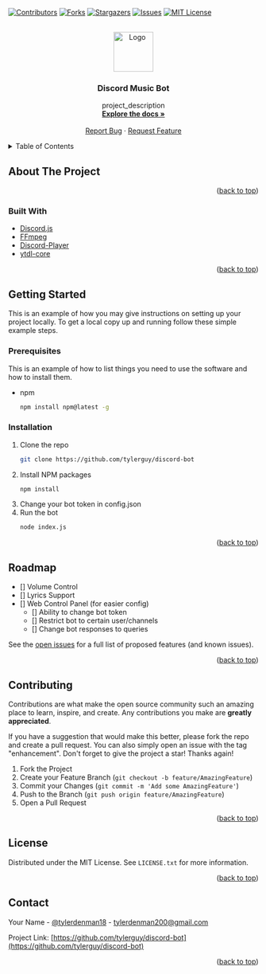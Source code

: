<div id="top"></div>
<!--
*** Thanks for checking out the Best-README-Template. If you have a suggestion
*** that would make this better, please fork the repo and create a pull request
*** or simply open an issue with the tag "enhancement".
*** Don't forget to give the project a star!
*** Thanks again! Now go create something AMAZING! :D
-->



<!-- PROJECT SHIELDS -->
<!--
*** I'm using markdown "reference style" links for readability.
*** Reference links are enclosed in brackets [ ] instead of parentheses ( ).
*** See the bottom of this document for the declaration of the reference variables
*** for contributors-url, forks-url, etc. This is an optional, concise syntax you may use.
*** https://www.markdownguide.org/basic-syntax/#reference-style-links
-->
[![Contributors][contributors-shield]][contributors-url]
[![Forks][forks-shield]][forks-url]
[![Stargazers][stars-shield]][stars-url]
[![Issues][issues-shield]][issues-url]
[![MIT License][license-shield]][license-url]

<!-- PROJECT LOGO -->
<br />
<div align="center">
  <a href="https://github.com/tylerguy/discord-bot">
    <img src="images/logo.png" alt="Logo" width="80" height="80">
  </a>

<h3 align="center">Discord Music Bot</h3>

  <p align="center">
    project_description
    <br />
    <a href="https://github.com/tylerguy/discord-bot"><strong>Explore the docs »</strong></a>
    <br />
    <br />
    <a href="https://github.com/tylerguy/discord-bot/issues">Report Bug</a>
    ·
    <a href="https://github.com/tylerguy/discord-bot/issues">Request Feature</a>
  </p>
</div>



<!-- TABLE OF CONTENTS -->
<details>
  <summary>Table of Contents</summary>
  <ol>
    <li>
      <a href="#about-the-project">About The Project</a>
      <ul>
        <li><a href="#built-with">Built With</a></li>
      </ul>
    </li>
    <li>
      <a href="#getting-started">Getting Started</a>
      <ul>
        <li><a href="#prerequisites">Prerequisites</a></li>
        <li><a href="#installation">Installation</a></li>
      </ul>
    </li>
    <li><a href="#usage">Usage</a></li>
    <li><a href="#roadmap">Roadmap</a></li>
    <li><a href="#contributing">Contributing</a></li>
    <li><a href="#license">License</a></li>
    <li><a href="#contact">Contact</a></li>
  </ol>
</details>



<!-- ABOUT THE PROJECT -->
## About The Project

<p align="right">(<a href="#top">back to top</a>)</p>



### Built With

* [Discord.js](https://discord.js.org/)
* [FFmpeg](https://www.ffmpeg.org/)
* [Discord-Player](https://github.com/Androz2091/discord-player)
* [ytdl-core](https://github.com/fent/node-ytdl-core)

<p align="right">(<a href="#top">back to top</a>)</p>



<!-- GETTING STARTED -->
## Getting Started

This is an example of how you may give instructions on setting up your project locally.
To get a local copy up and running follow these simple example steps.

### Prerequisites

This is an example of how to list things you need to use the software and how to install them.
* npm
  ```sh
  npm install npm@latest -g
  ```

### Installation

1. Clone the repo
   ```sh
   git clone https://github.com/tylerguy/discord-bot
   ```
2. Install NPM packages
   ```sh
   npm install
   ```
3. Change your bot token in config.json
4. Run the bot
   ```sh
   node index.js
   ```

<p align="right">(<a href="#top">back to top</a>)</p>


<!-- ROADMAP -->
## Roadmap

- [] Volume Control
- [] Lyrics Support
- [] Web Control Panel (for easier config)
    - [] Ability to change bot token
    - [] Restrict bot to certain user/channels
    - [] Change bot responses to queries

See the [open issues](https://github.com/tylerguy/discord-bot/issues) for a full list of proposed features (and known issues).

<p align="right">(<a href="#top">back to top</a>)</p>



<!-- CONTRIBUTING -->
## Contributing

Contributions are what make the open source community such an amazing place to learn, inspire, and create. Any contributions you make are **greatly appreciated**.

If you have a suggestion that would make this better, please fork the repo and create a pull request. You can also simply open an issue with the tag "enhancement".
Don't forget to give the project a star! Thanks again!

1. Fork the Project
2. Create your Feature Branch (`git checkout -b feature/AmazingFeature`)
3. Commit your Changes (`git commit -m 'Add some AmazingFeature'`)
4. Push to the Branch (`git push origin feature/AmazingFeature`)
5. Open a Pull Request

<p align="right">(<a href="#top">back to top</a>)</p>



<!-- LICENSE -->
## License

Distributed under the MIT License. See `LICENSE.txt` for more information.

<p align="right">(<a href="#top">back to top</a>)</p>



<!-- CONTACT -->
## Contact

Your Name - [@tylerdenman18](https://twitter.com/TylerDenman18) - tylerdenman200@gmail.com

Project Link: [https://github.com/tylerguy/discord-bot](https://github.com/tylerguy/discord-bot)

<p align="right">(<a href="#top">back to top</a>)</p>

<!-- MARKDOWN LINKS & IMAGES -->
<!-- https://www.markdownguide.org/basic-syntax/#reference-style-links -->
[contributors-shield]: https://img.shields.io/github/contributors/tylerguy/discord-bot.svg?style=for-the-badge
[contributors-url]: https://github.com/tylerguy/discord-bot/graphs/contributors
[forks-shield]: https://img.shields.io/github/forks/tylerguy/discord-bot.svg?style=for-the-badge
[forks-url]: https://github.com/tylerguy/discord-bot/network/members
[stars-shield]: https://img.shields.io/github/stars/tylerguy/discord-bot.svg?style=for-the-badge
[stars-url]: https://github.com/tylerguy/discord-bot/stargazers
[issues-shield]: https://img.shields.io/github/issues/tylerguy/discord-bot.svg?style=for-the-badge
[issues-url]: https://github.com/tylerguy/discord-bot/issues
[license-shield]: https://img.shields.io/github/license/tylerguy/discord-bot.svg?style=for-the-badge
[license-url]: https://github.com/tylerguy/discord-bot/blob/master/LICENSE.txt
